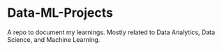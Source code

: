# Data-ML-Projects
A repo to document my learnings. Mostly related to Data Analytics, Data Science, and Machine Learning.
